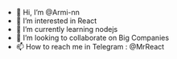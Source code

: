 - 👋 Hi, I’m @Armi-nn
- 👀 I’m interested in React
- 🌱 I’m currently learning nodejs            
- 💞️ I’m looking to collaborate on Big Companies                    
- 📫 How to reach me in Telegram : @MrReact 
<!--- 
Armi-nn/Armi-nn is a ✨ special ✨ repository because its `README.md` (this file) appears on your GitHub profile.
You can click the Preview link to take a look at your changes.
--->
